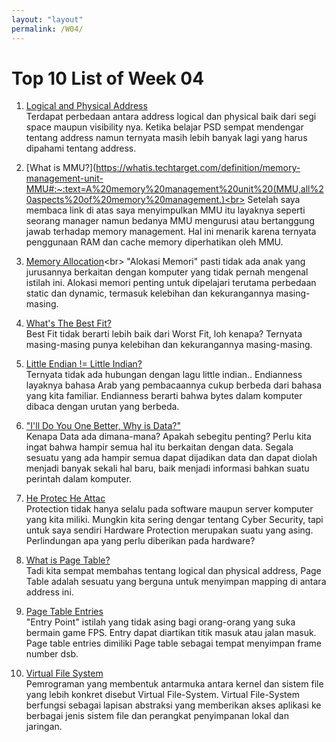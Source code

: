 ```yaml
---
layout: "layout"
permalink: /W04/
---
```


# Top 10 List of Week 04

1. [Logical and Physical Address](https://www.geeksforgeeks.org/logical-and-physical-address-in-operating-system/)<br>
Terdapat perbedaan antara address logical dan physical baik dari segi space maupun visibility nya. Ketika belajar PSD sempat mendengar tentang address namun ternyata masih lebih banyak lagi yang harus dipahami tentang address.

2. [What is MMU?](https://whatis.techtarget.com/definition/memory-management-unit-MMU#:~:text=A%20memory%20management%20unit%20(MMU,all%20aspects%20of%20memory%20management.)<br>
Setelah saya membaca link di atas saya menyimpulkan MMU itu layaknya seperti seorang manager namun bedanya MMU mengurusi atau bertanggung jawab terhadap memory management. Hal ini menarik karena ternyata penggunaan RAM dan cache memory diperhatikan oleh MMU.

3. [Memory Allocation](https://binaryterms.com/static-and-dynamic-memory-allocation.html#:~:text=Memory%20allocation%20is%20an%20action,a%20process%2C%20before%20its%20execution.)<br>
"Alokasi Memori" pasti tidak ada anak yang jurusannya berkaitan dengan komputer yang tidak pernah mengenal istilah ini. Alokasi memori penting untuk dipelajari terutama perbedaan static dan dynamic, termasuk kelebihan dan kekurangannya masing-masing.

4. [What's The Best Fit?](https://www.tutorialspoint.com/operating_system/os_memory_allocation_qa2.htm)<br>
Best Fit tidak berarti lebih baik dari Worst Fit, loh kenapa? Ternyata masing-masing punya kelebihan dan kekurangannya masing-masing.  

5. [Little Endian != Little Indian?](https://www.freecodecamp.org/news/what-is-endianness-big-endian-vs-little-endian/)<br>
Ternyata tidak ada hubungan dengan lagu little indian.. Endianness layaknya bahasa Arab yang pembacaannya cukup berbeda dari bahasa yang kita familiar. Endianness berarti bahwa bytes dalam komputer dibaca dengan urutan yang berbeda.

6. ["I'll Do You One Better, Why is Data?"](https://www.tutorialspoint.com/computer_fundamentals/computer_data.htm)<br>
Kenapa Data ada dimana-mana? Apakah sebegitu penting? Perlu kita ingat bahwa hampir semua hal itu berkaitan dengan data. Segala sesuatu yang ada hampir semua dapat dijadikan data dan dapat diolah menjadi banyak sekali hal baru, baik menjadi informasi bahkan suatu perintah dalam komputer.

7. [He Protec He Attac](https://www.geeksforgeeks.org/hardware-protection-and-type-of-hardware-protection/)<br>
Protection tidak hanya selalu pada software maupun server komputer yang kita miliki. Mungkin kita sering dengar tentang Cyber Security, tapi untuk saya sendiri Hardware Protection merupakan suatu yang asing. Perlindungan apa yang perlu diberikan pada hardware?

8. [What is Page Table?](https://www.javatpoint.com/os-page-table)<br>
Tadi kita sempat membahas tentang logical dan physical address, Page Table adalah sesuatu yang berguna untuk menyimpan mapping di antara address ini.

9. [Page Table Entries](https://www.geeksforgeeks.org/page-table-entries-in-page-table/)<br>
"Entry Point" istilah yang tidak asing bagi orang-orang yang suka bermain game FPS. Entry dapat diartikan titik masuk atau jalan masuk. Page table entries dimiliki Page table sebagai tempat menyimpan frame number dsb.

10. [Virtual File System](https://searchservervirtualization.techtarget.com/definition/virtual-file-system-VFS)<br>
Pemrograman yang membentuk antarmuka antara kernel dan sistem file yang lebih konkret disebut Virtual File-System. Virtual File-System berfungsi sebagai lapisan abstraksi yang memberikan akses aplikasi ke berbagai jenis sistem file dan perangkat penyimpanan lokal dan jaringan.
